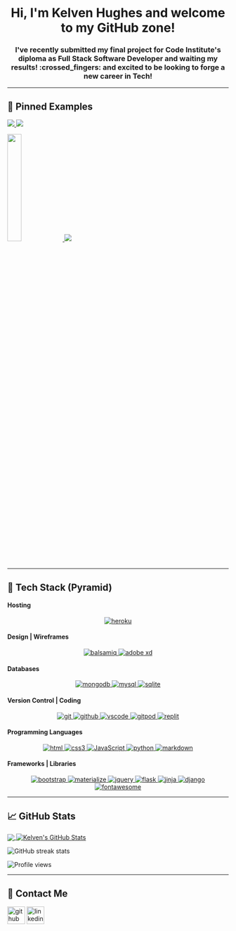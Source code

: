 <h1 align="center"> Hi, I'm Kelven Hughes and welcome to my GitHub zone!</h1>

<h3 align="center"> I've recently submitted my final project for Code Institute's diploma as Full Stack Software Developer and waiting my results! :crossed_fingers: and excited to be looking to forge a new career in Tech!</h3>

---
## 📌   Pinned Examples


<p align="left" width="100%">
  <a href="https://github.com/KelvenH/Guitar-Vault">
    <img src="https://github.com/KelvenH/Guitar-Vault/blob/main/README_FILES/GV-Logo.png"/>
    <img src="https://github-readme-stats.vercel.app/api/pin/?username=KelvenH&repo=Guitar-Vault&theme=jolly"/>
  </a>
</p>

<p align="left" width="100%">
   <a href="https://github.com/KelvenH/E-Prospector.v2">
    <img src="https://github.com/KelvenH/E-Prospector.v2/blob/master/README-Files/Hero-v3-1920x1080.png" width="25%"/>
    <img src="https://github-readme-stats.vercel.app/api/pin/?username=KelvenH&repo=E-Prospector.v2&theme=jolly"/>
  </a>   
</p>

---
## :toolbox:   Tech Stack (Pyramid)

#### Hosting
<p align="center">
  <a href="https://www.heroku.com/" target="_blank">
    <img src="https://img.shields.io/badge/Heroku%20-%23430098.svg?&style=for-the-badge&logo=Heroku&logoColor=FFFFFF" alt="heroku"/>
  </a>
</p>

#### Design | Wireframes
<p align="center">
  <a href="https://www.balsamiq.com/" target="_blank">
    <img src="https://img.shields.io/badge/Balsamiq%20-%23A60000.svg?&style=for-the-badge&logo=Balsamiq&logoColor=FFFFFF" alt="balsamiq"/>
  </a>

  <a href="https://www.adobe.com/uk/products/xd.html" target="_blank">
    <img src="https://img.shields.io/badge/Adobe%20XD%20-%23302F2F.svg?&style=for-the-badge&logo=adobexd&logoColor=D56ce2" alt="adobe xd"/>
  </a>
</p>

#### Databases
<p align="center">
  <a href="https://www.mongodb.com/" target="_blank">
    <img src="https://img.shields.io/badge/MongoDB%20-%233F2E1E.svg?&style=for-the-badge&logo=MongoDB&logoColor=47A248" alt="mongodb"/>
  </a>

  <a href="https://www.mysql.com/" target="_blank">
    <img src="https://img.shields.io/badge/MySQL%20-%2300758F.svg?&style=for-the-badge&logo=MySQL&logoColor=FFFFFF" alt="mysql"/>
  </a>

  <a href="https://sqlite.org/index.html" target="_blank">
    <img src="https://img.shields.io/badge/SQLite%20-%23003B57.svg?&style=for-the-badge&logo=SQLite&logoColor=FFFFFF" alt="sqlite"/>
  </a>
</p>


#### Version Control | Coding
<p align="center">
  <a href="https://www.git-scm.com/" target="_blank">
    <img src="https://img.shields.io/badge/Git%20-%23302F2F.svg?&style=for-the-badge&logo=Git&logoColor=F05032" alt="git"/>
  </a>

  <a href="https://github.com/" target="_blank">
    <img src="https://img.shields.io/badge/GitHub%20-%23181717.svg?&style=for-the-badge&logo=GitHub&logoColor=FFFFFF" alt="github"/>
  </a>

  <a href="https://code.visualstudio.com/" target="_blank">
    <img src="https://img.shields.io/badge/VSCode%20-%232B2B30.svg?&style=for-the-badge&logo=Visual%20Studio%20Code&logoColor=007ACC" alt="vscode"/>
  </a>

  <a href="https://www.gitpod.io/" target="_blank">  
    <img src="https://img.shields.io/badge/Gitpod%20-%231D1D1D.svg?&style=for-the-badge&logo=Gitpod&logoColor=FFFFFFF" alt="gitpod"/>
  </a>

  <a href="https://replit.com/" target="_blank">
    <img src="https://img.shields.io/badge/repl.it%20-%23101B30.svg?&style=for-the-badge&logo=repl.it&logoColor=93969C" alt="replit"/>
  </a>
</p>

#### Programming Languages
<p align="center">
  <a href="https://html.spec.whatwg.org/" target="_blank">
    <img src="https://img.shields.io/badge/HTML5%20-%23E34F26.svg?&style=for-the-badge&logo=HTML5&logoColor=FFFFFF" alt="html"/>
  </a>

  <a href="https://www.w3schools.com/css/" target="_blank">
    <img src="https://img.shields.io/badge/CSS3%20-%231572B6.svg?&style=for-the-badge&logo=CSS3&logoColor=FFFFFF" alt="css3"/>
  </a>

  <a href="https://developer.mozilla.org/en-US/docs/Web/JavaScript" target="_blank">
    <img src="https://img.shields.io/badge/JavaScript%20-%23323330.svg?&style=for-the-badge&logo=JavaScript&logoColor=F1BE32" alt="JavaScript"/>
  </a>

  <a href="https://www.python.org" target="_blank">
    <img src="https://img.shields.io/badge/Python%20-%23004D7A.svg?&style=for-the-badge&logo=python&logoColor=ffdf76" alt="python"/>
  </a>

  <a href="https://docs.github.com/en/get-started/writing-on-github/getting-started-with-writing-and-formatting-on-github/basic-writing-and-formatting-syntax" target="_blank">
    <img src="https://img.shields.io/badge/Markdown%20-%23000000.svg?&style=for-the-badge&logo=Markdown&logoColor=FFFFFF" alt="markdown"/>
  </a>
</p>

#### Frameworks | Libraries
<p align="center">
  <a href="https://www.getbootstrap.com/" target="_blank">
    <img src="https://img.shields.io/badge/Bootstrap%20-%23563D7C.svg?&style=for-the-badge&logo=Bootstrap&logoColor=FFFFFF" alt="bootstrap"/>
  </a>

  <a href="https://www.materializecss.com/" target="_blank">
    <img src="https://img.shields.io/badge/Materialize%20-%23EE6E73.svg?&style=for-the-badge&logo=Materialize&logoColor=FFFFFF" alt="materialize"/>
  </a>

  <a href="https://jquery.com/" target="_blank">
    <img src="https://img.shields.io/badge/jQuery%20-%231E2E3B.svg?&style=for-the-badge&logo=jQuery&logoColor=21ACE2" alt="jquery"/>
  </a>

  <a href="https://flask.palletsprojects.com/" target="_blank">
    <img src="https://img.shields.io/badge/flask%20-%23563F7C.svg?&style=for-the-badge&logo=Flask&logoColor=FFFF00" alt="flask"/>
  </a>

  <a href="https://jinja.palletsprojects.com/en/3.0.x/" target="_blank">
    <img src="https://img.shields.io/badge/Jinja%20-%23000000.svg?&style=for-the-badge&logo=Jinja&logoColor=B41717" alt="jinja"/>
  </a>

  <a href="https://www.djangoproject.com/" target="_blank">
    <img src="https://img.shields.io/badge/Django%20-%23092E20.svg?&style=for-the-badge&logo=Django&logoColor=FFFFFF" alt="django"/>
  </a>

  <a href="https://fontawesome.com/" target="_blank">
    <img src="https://img.shields.io/badge/Font%20Awesome%20-%23339AF0.svg?&style=for-the-badge&logo=Font%20Awesome&logoColor=FFFFFF" alt="fontawesome"/>
  </a>
</p>

---

## 📈   GitHub Stats

<a href="https://github.com/KelvenH/KelvenH">
  <img align="center" src="https://github-readme-stats.vercel.app/api/top-langs/?username=KelvenH&langs_count=4&theme=radical"/>
</a>

<a href="https://github.com/KelvenH/KelvenH">
  <img align="center" src="https://github-readme-stats.vercel.app/api?username=KelvenH&show_icons=true&line_height=33&count_private=true&theme=radical" alt="Kelven's GitHub Stats" />
</a>

![GitHub streak stats](https://github-readme-streak-stats.herokuapp.com/?user=KelvenH)  

![Profile views](https://gpvc.arturio.dev/KelvenH)  

---
## 📮  Contact Me

[<img src='https://cdn.jsdelivr.net/npm/simple-icons@3.0.1/icons/github.svg' alt='github' height='40' color='#FFFFFF'>](https://github.com/KelvenH)  [<img src='https://cdn.jsdelivr.net/npm/simple-icons@3.0.1/icons/linkedin.svg' alt='linkedin' height='40'>](https://www.linkedin.com/in/kelven-hughes/)  
